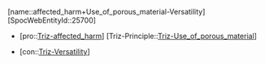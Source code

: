 ﻿---
type: TrizContradiction
aliases:
- affected_harm+Use_of_porous_material-Versatility
license: CC BY-SA 4.0
copyright: https://github.com/SpocWeb
IsDeleted: false
IsReadOnly: false
Confidential: public
tags: 
- Triz/Contradiction
---
[name::affected_harm+Use_of_porous_material-Versatility]
[SpocWebEntityId::25700]
+ [pro::[Triz-affected_harm](tech/Triz/Parameter/Triz-affected_harm.md)]
[Triz-Principle::[Triz-Use_of_porous_material](tech/Triz/Principle/Triz-Use_of_porous_material.md)]
- [con::[Triz-Versatility](tech/Triz/Parameter/Triz-Versatility.md)]

